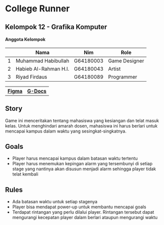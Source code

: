 # College Runner
## Kelompok 12 - Grafika Komputer
#### Anggota Kelompok
<table>
    <thead>
        <tr>
            <th></th>
            <th>Nama</th>
            <th>Nim</th>
            <th>Role</th>
        </tr>
    </thead>
    <tbody>
      <tr>
            <td>1</td>
            <td>Muhammad Habibullah</td>
            <td>G64180003</td>
            <td>Game Designer</td>
      </tr>
      <tr>
            <td>2</td>
            <td>Habieb Al-Rahman H.I.</td>
            <td>G64180043</td>
            <td>Artist</td>
      </tr>
      <tr>
            <td>3</td>
            <td>Riyad Firdaus</td>
            <td>G64180089</td>
            <td>Programmer</td>
      </tr>
  </tbody>
</table>
<table>
    <th><a href="https://www.figma.com/file/eK1XkQREKoXvFXsXKZScuc/College-Runner?node-id=5%3A6171" target="_blank">Figma</a></th>
    <th><a href="docs.google.com/document/d/1UUofKxUKvyo7B6_ImynttXJLDn2afAJcMqCUppZRljo/edit1" target="_blank">G-Docs</a></th>
</table>

## Story
Game ini menceritakan tentang mahasiswa yang kesiangan dan telat masuk kelas. Untuk menghindari amarah dosen, mahasiswa ini harus berlari untuk mencapai kampus dalam waktu yang sesingkat-singkatnya. 

## Goals
- Player harus mencapai kampus dalam batasan waktu tertentu
- Player harus menemukan kepingan alarm yang tersembunyi di setiap stage yang nantinya akan disusun menjadi alarm sehingga player tidak telat kembali

## Rules
- Ada batasan waktu untuk setiap stagenya
- Player bisa mendapat power-up untuk membantu mencapai goals
- Terdapat rintangan yang perlu dilalui player. Rintangan tersebut dapat mengurangi kecepatan player dalam berlari ataupun mengurangi waktu
